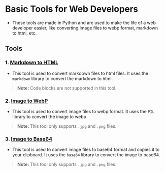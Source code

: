 # Basic Tools for Web Developers
- These tools are made in Python and are used to make the life of a web developer easier, like converting image files to webp format, markdown to html, etc.

## Tools

### 1. [Markdown to HTML](Tools/convertmd2html.py)
- This tool is used to convert markdown files to html files. It uses the `markdown` library to convert the markdown to html.
> **Note:** Code blocks are not supported in this tool.

### 2. [Image to WebP](Tools/convertimg2webp.py)
- This tool is used to convert image files to webp format. It uses the `PIL` library to convert the image to webp.
> **Note:** This tool only supports `.jpg` and `.png` files.

### 3. [Image to Base64](Tools/convertimg2base64.py)
- This tool is used to convert image files to base64 format and copies it to your clipboard. It uses the `base64` library to convert the image to base64.
> **Note:** This tool only supports `.jpg` and `.png` files.
